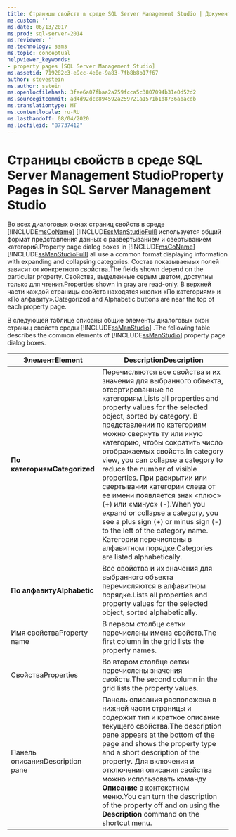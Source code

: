 ```yaml
---
title: Страницы свойств в среде SQL Server Management Studio | Документация Майкрософт
ms.custom: ''
ms.date: 06/13/2017
ms.prod: sql-server-2014
ms.reviewer: ''
ms.technology: ssms
ms.topic: conceptual
helpviewer_keywords:
- property pages [SQL Server Management Studio]
ms.assetid: 719282c3-e9cc-4e0e-9a83-7fb8b8b17f67
author: stevestein
ms.author: sstein
ms.openlocfilehash: 3fae6a07fbaa2a259fcca5c3807094b31e0d52d2
ms.sourcegitcommit: ad4d92dce894592a259721a1571b1d8736abacdb
ms.translationtype: MT
ms.contentlocale: ru-RU
ms.lasthandoff: 08/04/2020
ms.locfileid: "87737412"
---
```

# <a name="property-pages-in-sql-server-management-studio"></a><span data-ttu-id="b8a45-102">Страницы свойств в среде SQL Server Management Studio</span><span class="sxs-lookup"><span data-stu-id="b8a45-102">Property Pages in SQL Server Management Studio</span></span>
  <span data-ttu-id="b8a45-103">Во всех диалоговых окнах страниц свойств в среде [!INCLUDE[msCoName](../includes/msconame-md.md)] [!INCLUDE[ssManStudioFull](../includes/ssmanstudiofull-md.md)] используется общий формат представления данных с развертыванием и свертыванием категорий.</span><span class="sxs-lookup"><span data-stu-id="b8a45-103">Property page dialog boxes in [!INCLUDE[msCoName](../includes/msconame-md.md)] [!INCLUDE[ssManStudioFull](../includes/ssmanstudiofull-md.md)] all use a common format displaying information with expanding and collapsing categories.</span></span> <span data-ttu-id="b8a45-104">Состав показываемых полей зависит от конкретного свойства.</span><span class="sxs-lookup"><span data-stu-id="b8a45-104">The fields shown depend on the particular property.</span></span> <span data-ttu-id="b8a45-105">Свойства, выделенные серым цветом, доступны только для чтения.</span><span class="sxs-lookup"><span data-stu-id="b8a45-105">Properties shown in gray are read-only.</span></span> <span data-ttu-id="b8a45-106">В верхней части каждой страницы свойств находятся кнопки «По категориям» и «По алфавиту».</span><span class="sxs-lookup"><span data-stu-id="b8a45-106">Categorized and Alphabetic buttons are near the top of each property page.</span></span>  
  
 <span data-ttu-id="b8a45-107">В следующей таблице описаны общие элементы диалоговых окон страниц свойств среды [!INCLUDE[ssManStudio](../includes/ssmanstudio-md.md)] .</span><span class="sxs-lookup"><span data-stu-id="b8a45-107">The following table describes the common elements of [!INCLUDE[ssManStudio](../includes/ssmanstudio-md.md)] property page dialog boxes.</span></span>  
  
|<span data-ttu-id="b8a45-108">Элемент</span><span class="sxs-lookup"><span data-stu-id="b8a45-108">Element</span></span>|<span data-ttu-id="b8a45-109">Description</span><span class="sxs-lookup"><span data-stu-id="b8a45-109">Description</span></span>|  
|-------------|-----------------|  
|<span data-ttu-id="b8a45-110">**По категориям**</span><span class="sxs-lookup"><span data-stu-id="b8a45-110">**Categorized**</span></span>|<span data-ttu-id="b8a45-111">Перечисляются все свойства и их значения для выбранного объекта, отсортированные по категориям.</span><span class="sxs-lookup"><span data-stu-id="b8a45-111">Lists all properties and property values for the selected object, sorted by category.</span></span> <span data-ttu-id="b8a45-112">В представлении по категориям можно свернуть ту или иную категорию, чтобы сократить число отображаемых свойств.</span><span class="sxs-lookup"><span data-stu-id="b8a45-112">In category view, you can collapse a category to reduce the number of visible properties.</span></span> <span data-ttu-id="b8a45-113">При раскрытии или свертывании категории слева от ее имени появляется знак «плюс» (+) или «минус» (-).</span><span class="sxs-lookup"><span data-stu-id="b8a45-113">When you expand or collapse a category, you see a plus sign (+) or minus sign (-) to the left of the category name.</span></span> <span data-ttu-id="b8a45-114">Категории перечислены в алфавитном порядке.</span><span class="sxs-lookup"><span data-stu-id="b8a45-114">Categories are listed alphabetically.</span></span>|  
|<span data-ttu-id="b8a45-115">**По алфавиту**</span><span class="sxs-lookup"><span data-stu-id="b8a45-115">**Alphabetic**</span></span>|<span data-ttu-id="b8a45-116">Все свойства и их значения для выбранного объекта перечисляются в алфавитном порядке.</span><span class="sxs-lookup"><span data-stu-id="b8a45-116">Lists all properties and property values for the selected object, sorted alphabetically.</span></span>|  
|<span data-ttu-id="b8a45-117">Имя свойства</span><span class="sxs-lookup"><span data-stu-id="b8a45-117">Property name</span></span>|<span data-ttu-id="b8a45-118">В первом столбце сетки перечислены имена свойств.</span><span class="sxs-lookup"><span data-stu-id="b8a45-118">The first column in the grid lists the property names.</span></span>|  
|<span data-ttu-id="b8a45-119">Свойства</span><span class="sxs-lookup"><span data-stu-id="b8a45-119">Properties</span></span>|<span data-ttu-id="b8a45-120">Во втором столбце сетки перечислены значения свойств.</span><span class="sxs-lookup"><span data-stu-id="b8a45-120">The second column in the grid lists the property values.</span></span>|  
|<span data-ttu-id="b8a45-121">Панель описания</span><span class="sxs-lookup"><span data-stu-id="b8a45-121">Description pane</span></span>|<span data-ttu-id="b8a45-122">Панель описания расположена в нижней части страницы и содержит тип и краткое описание текущего свойства.</span><span class="sxs-lookup"><span data-stu-id="b8a45-122">The description pane appears at the bottom of the page and shows the property type and a short description of the property.</span></span> <span data-ttu-id="b8a45-123">Для включения и отключения описания свойства можно использовать команду **Описание** в контекстном меню.</span><span class="sxs-lookup"><span data-stu-id="b8a45-123">You can turn the description of the property off and on using the **Description** command on the shortcut menu.</span></span>|  
  
  
